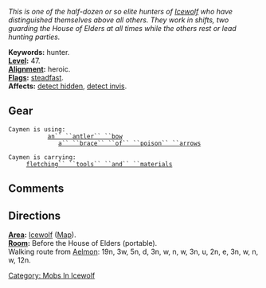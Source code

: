 *This is one of the half-dozen or so elite hunters of
[Icewolf](:Category:_Icewolf "wikilink") who have distinguished
themselves above all others. They work in shifts, two guarding the House
of Elders at all times while the others rest or lead hunting parties.*

**Keywords:** hunter.  
**[Level](Level "wikilink"):** 47.  
**[Alignment](Alignment "wikilink"):** heroic.  
**[Flags](:Category:_Mob_Types "wikilink"):**
[steadfast](Sentinel_Mobs "wikilink").  
**Affects:** [detect hidden](Detect_Hidden "wikilink"), [detect
invis](Detect_Invis "wikilink").  

## Gear

`Caymen is using:`  
<wielded>`           `[`an`` ``antler`` ``bow`](Antler_Bow "wikilink")  
<held>`              `[`a`` ``brace`` ``of`` ``poison`` ``arrows`](Poison_Arrows "wikilink")

`Caymen is carrying:`  
`     `[`fletching`` ``tools`` ``and`` ``materials`](Fletching_Tools_And_Materials "wikilink")

## Comments

## Directions

**[Area](:Category:_Areas "wikilink"):**
[Icewolf](:Category:_Icewolf "wikilink")
([Map](Icewolf_Map "wikilink")).  
**[Room](:Category:_Rooms "wikilink"):** Before the House of Elders
(portable).  
Walking route from [Aelmon](Aelmon "wikilink"): 19n, 3w, 5n, d, 3n, w,
n, w, 3n, u, 2n, e, 3n, w, n, w, 12n.  

[Category: Mobs In Icewolf](Category:_Mobs_In_Icewolf "wikilink")
